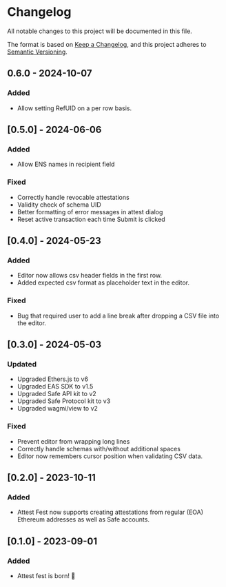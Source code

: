 # Changelog

All notable changes to this project will be documented in this file.

The format is based on [Keep a Changelog](https://keepachangelog.com/en/1.0.0/), and this project adheres to [Semantic Versioning](https://semver.org/spec/v2.0.0.html).

## 0.6.0 - 2024-10-07

### Added

- Allow setting RefUID on a per row basis.

## [0.5.0] - 2024-06-06

### Added

- Allow ENS names in recipient field

### Fixed

- Correctly handle revocable attestations
- Validity check of schema UID
- Better formatting of error messages in attest dialog
- Reset active transaction each time Submit is clicked

## [0.4.0] - 2024-05-23

### Added

- Editor now allows csv header fields in the first row.
- Added expected csv format as placeholder text in the editor.

### Fixed

- Bug that required user to add a line break after dropping a CSV file into the editor.

## [0.3.0] - 2024-05-03

### Updated

- Upgraded Ethers.js to v6
- Upgraded EAS SDK to v1.5
- Upgraded Safe API kit to v2
- Upgraded Safe Protocol kit to v3
- Upgraded wagmi/view to v2

### Fixed

- Prevent editor from wrapping long lines
- Correctly handle schemas with/without additional spaces
- Editor now remembers cursor position when validating CSV data.

## [0.2.0] - 2023-10-11

### Added

- Attest Fest now supports creating attestations from regular (EOA) Ethereum addresses as well as Safe accounts.

## [0.1.0] - 2023-09-01

### Added

- Attest fest is born! 🎂

